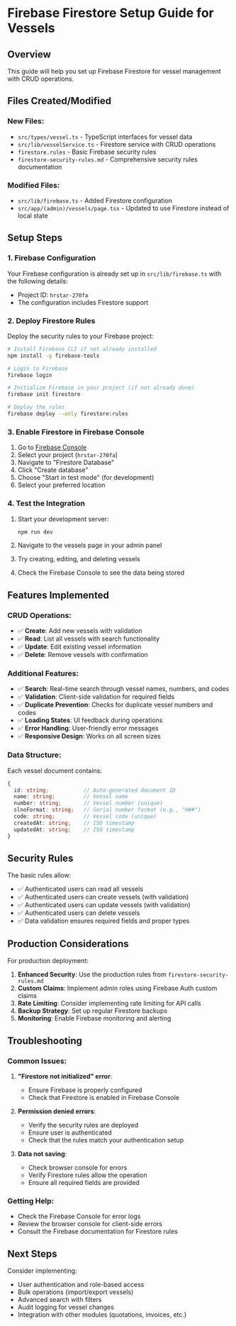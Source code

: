 # Firebase Firestore Setup Guide for Vessels

## Overview
This guide will help you set up Firebase Firestore for vessel management with CRUD operations.

## Files Created/Modified

### New Files:
- `src/types/vessel.ts` - TypeScript interfaces for vessel data
- `src/lib/vesselService.ts` - Firestore service with CRUD operations
- `firestore.rules` - Basic Firebase security rules
- `firestore-security-rules.md` - Comprehensive security rules documentation

### Modified Files:
- `src/lib/firebase.ts` - Added Firestore configuration
- `src/app/(admin)/vessels/page.tsx` - Updated to use Firestore instead of local state

## Setup Steps

### 1. Firebase Configuration
Your Firebase configuration is already set up in `src/lib/firebase.ts` with the following details:
- Project ID: `hrstar-270fa`
- The configuration includes Firestore support

### 2. Deploy Firestore Rules
Deploy the security rules to your Firebase project:

```bash
# Install Firebase CLI if not already installed
npm install -g firebase-tools

# Login to Firebase
firebase login

# Initialize Firebase in your project (if not already done)
firebase init firestore

# Deploy the rules
firebase deploy --only firestore:rules
```

### 3. Enable Firestore in Firebase Console
1. Go to [Firebase Console](https://console.firebase.google.com/)
2. Select your project (`hrstar-270fa`)
3. Navigate to "Firestore Database"
4. Click "Create database"
5. Choose "Start in test mode" (for development)
6. Select your preferred location

### 4. Test the Integration
1. Start your development server:
   ```bash
   npm run dev
   ```

2. Navigate to the vessels page in your admin panel
3. Try creating, editing, and deleting vessels
4. Check the Firebase Console to see the data being stored

## Features Implemented

### CRUD Operations:
- ✅ **Create**: Add new vessels with validation
- ✅ **Read**: List all vessels with search functionality
- ✅ **Update**: Edit existing vessel information
- ✅ **Delete**: Remove vessels with confirmation

### Additional Features:
- ✅ **Search**: Real-time search through vessel names, numbers, and codes
- ✅ **Validation**: Client-side validation for required fields
- ✅ **Duplicate Prevention**: Checks for duplicate vessel numbers and codes
- ✅ **Loading States**: UI feedback during operations
- ✅ **Error Handling**: User-friendly error messages
- ✅ **Responsive Design**: Works on all screen sizes

### Data Structure:
Each vessel document contains:
```typescript
{
  id: string;           // Auto-generated document ID
  name: string;         // Vessel name
  number: string;       // Vessel number (unique)
  slnoFormat: string;   // Serial number format (e.g., "H##")
  code: string;         // Vessel code (unique)
  createdAt: string;    // ISO timestamp
  updatedAt: string;    // ISO timestamp
}
```

## Security Rules

The basic rules allow:
- ✅ Authenticated users can read all vessels
- ✅ Authenticated users can create vessels (with validation)
- ✅ Authenticated users can update vessels (with validation)
- ✅ Authenticated users can delete vessels
- ✅ Data validation ensures required fields and proper types

## Production Considerations

For production deployment:

1. **Enhanced Security**: Use the production rules from `firestore-security-rules.md`
2. **Custom Claims**: Implement admin roles using Firebase Auth custom claims
3. **Rate Limiting**: Consider implementing rate limiting for API calls
4. **Backup Strategy**: Set up regular Firestore backups
5. **Monitoring**: Enable Firebase monitoring and alerting

## Troubleshooting

### Common Issues:

1. **"Firestore not initialized" error**:
   - Ensure Firebase is properly configured
   - Check that Firestore is enabled in Firebase Console

2. **Permission denied errors**:
   - Verify the security rules are deployed
   - Ensure user is authenticated
   - Check that the rules match your authentication setup

3. **Data not saving**:
   - Check browser console for errors
   - Verify Firestore rules allow the operation
   - Ensure all required fields are provided

### Getting Help:
- Check the Firebase Console for error logs
- Review the browser console for client-side errors
- Consult the Firebase documentation for Firestore rules

## Next Steps

Consider implementing:
- User authentication and role-based access
- Bulk operations (import/export vessels)
- Advanced search with filters
- Audit logging for vessel changes
- Integration with other modules (quotations, invoices, etc.)
